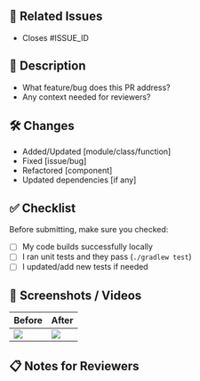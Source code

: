 ## 🔗 Related Issues
<!-- Link to Jira/Trello/GitHub issues -->
<!-- - Closes #6 -->
- Closes #ISSUE_ID

## 📌 Description
<!-- Provide a clear and concise description of the changes -->
- What feature/bug does this PR address?
- Any context needed for reviewers?

## 🛠 Changes
<!-- List the major changes made in this PR -->
- Added/Updated [module/class/function]
- Fixed [issue/bug]
- Refactored [component]
- Updated dependencies [if any]

## ✅ Checklist
Before submitting, make sure you checked:
- [ ] My code builds successfully locally
- [ ] I ran unit tests and they pass (`./gradlew test`)
- [ ] I updated/add new tests if needed

## 📸 Screenshots / Videos
<!-- Add screenshots or screen recordings to show the new behavior -->
| Before             | After             |
|--------------------|-------------------|
| <img src="url"/>   | <img src="url" /> |

## 📋 Notes for Reviewers
<!-- Anything special reviewers should focus on or test -->